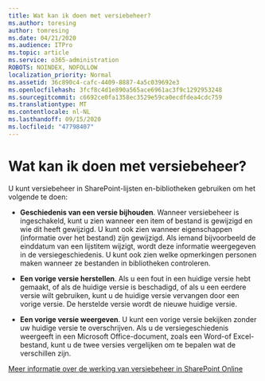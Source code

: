 ```yaml
---
title: Wat kan ik doen met versiebeheer?
ms.author: toresing
author: tomresing
ms.date: 04/21/2020
ms.audience: ITPro
ms.topic: article
ms.service: o365-administration
ROBOTS: NOINDEX, NOFOLLOW
localization_priority: Normal
ms.assetid: 36c890c4-cafc-4409-8887-4a5c039692e3
ms.openlocfilehash: 3fcf8c4d1e890a565ace6961ac3f9c1292953248
ms.sourcegitcommit: c6692ce0fa1358ec3529e59ca0ecdfdea4cdc759
ms.translationtype: MT
ms.contentlocale: nl-NL
ms.lasthandoff: 09/15/2020
ms.locfileid: "47798407"
---
```

# <a name="what-can-i-do-with-versioning"></a>Wat kan ik doen met versiebeheer?

U kunt versiebeheer in SharePoint-lijsten en-bibliotheken gebruiken om het volgende te doen:
  
- **Geschiedenis van een versie bijhouden**. Wanneer versiebeheer is ingeschakeld, kunt u zien wanneer een item of bestand is gewijzigd en wie dit heeft gewijzigd. U kunt ook zien wanneer eigenschappen (informatie over het bestand) zijn gewijzigd. Als iemand bijvoorbeeld de einddatum van een lijstitem wijzigt, wordt deze informatie weergegeven in de versiegeschiedenis. U kunt ook zien welke opmerkingen personen maken wanneer ze bestanden in bibliotheken controleren. 
    
- **Een vorige versie herstellen**. Als u een fout in een huidige versie hebt gemaakt, of als de huidige versie is beschadigd, of als u een eerdere versie wilt gebruiken, kunt u de huidige versie vervangen door een vorige versie. De herstelde versie wordt de nieuwe huidige versie. 
    
- **Een vorige versie weergeven**. U kunt een vorige versie bekijken zonder uw huidige versie te overschrijven. Als u de versiegeschiedenis weergeeft in een Microsoft Office-document, zoals een Word-of Excel-bestand, kunt u de twee versies vergelijken om te bepalen wat de verschillen zijn. 
    
[Meer informatie over de werking van versiebeheer in SharePoint Online](https://go.microsoft.com/fwlink/?linkid=875710)
  

